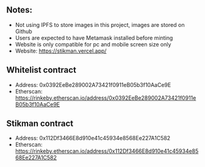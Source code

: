 ## Notes:

- Not using IPFS to store images in this project, images are stored on Github
- Users are expected to have Metamask installed before minting
- Website is only compatible for pc and mobile screen size only
- Website: https://stikman.vercel.app/

## Whitelist contract

- Address: 0x0392EeBe289002A73421f0911eB05b3f10AaCe9E
- Etherscan: https://rinkeby.etherscan.io/address/0x0392EeBe289002A73421f0911eB05b3f10AaCe9E

## Stikman contract

- Address: 0x112Df3466E8d910e41c45934e8568Ee227A1C582
- Etherscan: https://rinkeby.etherscan.io/address/0x112Df3466E8d910e41c45934e8568Ee227A1C582
